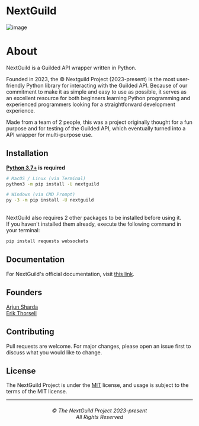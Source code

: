 # NextGuild
![image](https://user-images.githubusercontent.com/108808053/235311374-bdcdcdac-3c04-4b86-b336-1d2a02f5e914.png)




# About

NextGuild is a Guilded API wrapper written in Python.


Founded in 2023, the ©️ Nextguild Project (2023-present) is the most user-friendly Python library for interacting with the Guilded API. Because of our commitment to make it as simple and easy to use as possible, it serves as an excellent resource for both beginners learning Python programming and experienced programmers looking for a straightforward development experience. 

Made from a team of 2 people, this was a project originally thought for a fun purpose and for testing of the Guilded API, which eventually turned into a API wrapper for multi-purpose use.


Installation
------------
**[Python 3.7+](https://www.python.org/downloads/) is required**
```bash
# MacOS / Linux (via Terminal)
python3 -m pip install -U nextguild

# Windows (via CMD Prompt)
py -3 -m pip install -U nextguild
```

<br>NextGuild also requires 2 other packages to be installed before using it. <br>
If you haven't installed them already, execute the following command in your terminal:
```bash
pip install requests websockets
```

## Documentation

For NextGuild's official documentation, visit [this link](https://github.com/ArjunSharda/nextguild/tree/main/docs).

## Founders

[Arjun Sharda](https://github.com/ArjunSharda)<br>
[Erik Thorsell](https://github.com/erik-thorsell)

## Contributing

Pull requests are welcome. For major changes, please open an issue first
to discuss what you would like to change.

## License

The NextGuild Project is under the [MIT](https://choosealicense.com/licenses/mit/) license, and usage is subject to the terms of the MIT license.


<hr>
<h6 align="center">© The NextGuild Project 2023-present
<br>
All Rights Reserved</h6>


